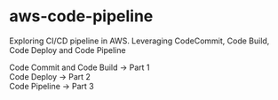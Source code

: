 # aws-code-pipeline
Exploring CI/CD pipeline in AWS. Leveraging CodeCommit, Code Build, Code Deploy and Code Pipeline


Code Commit and Code Build -> Part 1 <br>
Code Deploy -> Part 2 <br>
Code Pipeline -> Part 3  <br>
